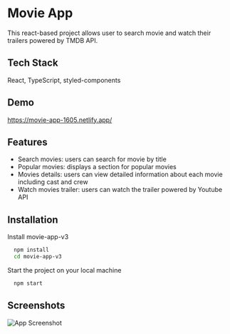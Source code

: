 
# Movie App

This react-based project allows user to search movie and watch their trailers powered by TMDB API. 


## Tech Stack

React, TypeScript, styled-components


## Demo

https://movie-app-1605.netlify.app/


## Features

- Search movies: users can search for movie by title
- Popular movies: displays a section for popular movies
- Movies details: users can view detailed information about each movie including cast and crew
- Watch movies trailer: users can watch the trailer powered by Youtube API


## Installation

Install movie-app-v3
```bash
  npm install
  cd movie-app-v3
```

Start the project on your local machine
```bash
  npm start
```
    
## Screenshots

![App Screenshot](https://i.ibb.co/fq8rDjS/Movie-app-thumb.png)

